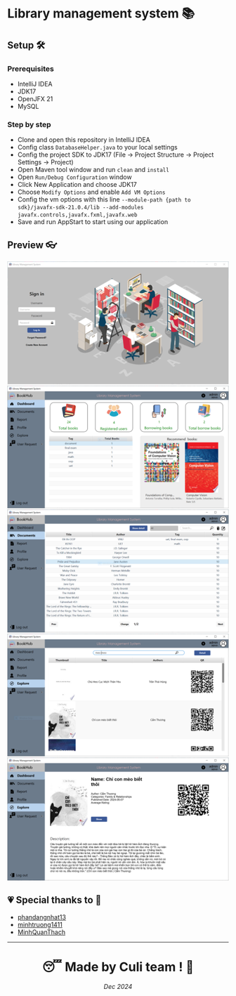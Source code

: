 # Library management system 📚

## Setup 🛠

### Prerequisites

- IntelliJ IDEA
- JDK17
- OpenJFX 21
- MySQL

### Step by step

- Clone and open this repository in IntelliJ IDEA
- Config class `DatabaseHelper.java` to your local settings
- Config the project SDK to JDK17 (File -> Project Structure -> Project Settings -> Project)
- Open Maven tool window and run `clean` and `install`
- Open `Run/Debug Configuration` window
- Click New Application and choose JDK17
- Choose `Modify Options` and enable `Add VM Options`
- Config the vm options with this line `--module-path {path to sdk}/javafx-sdk-21.0.4/lib --add-modules javafx.controls,javafx.fxml,javafx.web`
- Save and run AppStart to start using our application

## Preview 👓

<img src="./src/main/resources/image/AppPreview/Login.PNG">
<img src="./src/main/resources/image/AppPreview/Dashboard.PNG">
<img src="./src/main/resources/image/AppPreview/LocalDocument.PNG">
<img src="./src/main/resources/image/AppPreview/GoogleDocument.PNG">
<img src="./src/main/resources/image/AppPreview/DocumentDetail.PNG">

## 💗 Special thanks to 💖
* [phandangnhat13](https://github.com/phandangnhat13)
* [minhtruong1411](https://github.com/minhtruong1411)
* [MinhQuanThach](https://github.com/MinhQuanThach)

---
<h1 align="center"> 😴 Made by Culi team ! 🛌</h1>
<p align="center"><i>Dec 2024</i></p>